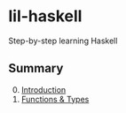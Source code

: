 # lil-haskell
Step-by-step learning Haskell

## Summary
0. [Introduction](./00_introduction/README.md)
1. [Functions & Types](./01_types_func/README.md)
